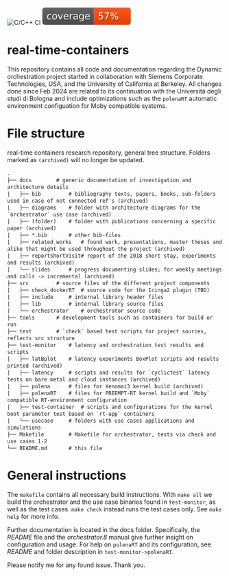 ![C/C++ CI](https://github.com/flhofer/real-time-containers/workflows/C/C++%20CI/badge.svg)
![Coverage](test/coverage.svg)

# real-time-containers #

This repository contains all code and documentation regarding the Dynamic orchestration project started in collaboration with Siemens Corporate Technologies, USA, and the University of California at Berkeley. All changes done since Feb 2024 are related to its continuation with the Università degli studi di Bologna and include optimizations such as the `polenaRT` automatic environment configuation for Moby compatible systems.

# File structure #

real-time containers research repository, general tree structure. Folders marked as `(archived)` will no longer be updated.

	.
	├── docs		# generic documentation of investigation and architecture details
	|   ├── bib 		# bibliography texts, papers, books, sub-folders used in case of not connected ref's (archived)
	|   ├── diagrams	# folder with architecture diagrams for the `orchestrator` use case (archived)
	|   ├── (folder)	# folder with publications concerning a specific paper (archived)
	|   ├── *.bib	 	# other bib-files    	
	|   ├── related_works   # found work, presentations, master theses and alike that might be used throughout the project (archived)
	|   ├── reportShortVisit# report of the 2018 short stay, experiments and results (archived)
	|   └── slides 		# progress documenting slides; for weekly meetings and calls -> incremental (archived)
	├── src		 	# source files of the different project components
	|   ├── check_dockerRT	# source code for the Icinga2 plugin (TBD)
	|   ├── include 	# internal library header files
	|   ├── lib 		# internal library source files
	|   └── orchestrator	# orchestrator source code
	├── tools		# development tools such as containers for build or run
	├── test 		# `check` based test scripts for project sources, reflects src structure
	├── test-monitor 	# latency and orchestration test results and scripts
	|   ├── latBplot 	# latency experiments BoxPlot scripts and results printed (archived)
	|   ├── latency		# scripts and results for `cyclictest` latency tests on bare metal and cloud instances (archived)
	|   ├── polena 		# files for Xenomai3 kernel build (archived)
	|   ├── polenaRT	# files for PREEMPT-RT kernel build and `Moby` compatible RT-environment configuration
	|   ├── test-container	# scripts and configurations for the kernel boot parameter test based on `rt-app` containers
	|   └── usecase		# folders with use cases applications and simulations 
	├── Makefile		# Makefile for orchestrator, tests via check and use cases 1-2
	└── README.md	 	# this file
	

# General instructions #

The `makefile` contains all necessary build instructions. With `make all` we build the orchestrator and the use case binaries found in `test-monitor`, as well as the test cases. `make check` instead runs the test cases only. See `make help` for more info.

Further documentation is located in the docs folder. Specifically, the _README_ file and the _orchestrator.8_ manual give further insight on configuration and usage. For help on `polenaRT` and its configuration, see _README_ and folder description in `test-monitor->polenaRT`.

Please notify me for any found issue. Thank you.
